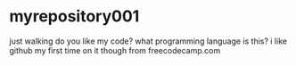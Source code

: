 # myrepository001
just walking
do you like my code?
what programming language is this?
i like github
my first time on it though
from freecodecamp.com
